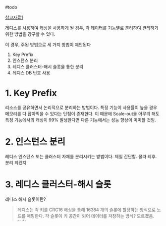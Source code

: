 #todo 

[참고자료1](https://medium.com/@starikovs/run-multiple-redis-instances-on-a-linux-server-systemd-approach-a7d1c75482bd)


레디스를 사용하여 캐싱을 사용하게 될 경우, 각 데이터를 기능별로 분리하여 관리하기 위한 방법을 강구할 수 있다.

이 경우, 주된 방법으로 세 가지 방법이 제안된다

1. Key Prefix
2. 인스턴스 분리
3. 레디스 클러스터-해시 슬롯을 통한 분리
4. 레디스 DB 번호 사용

# 1. Key Prefix

리소스를 공유하면서 논리적으로 분리하는 방법이다.
특정 기능이 사용률이 높을 경우 메모리를 다 잡아먹을 수 있다는 단점이 존재한다.
이 때문에 Scale-out을 아무리 해도 특정 기능에서의 캐싱이 99% 발생한다면 다른 기능에서는 성능 향상이 미미할 것임.

# 2. 인스턴스 분리

레디스 인스턴스 또는 클러스터 자체를 분리시키는 방법이다.
제일 간단함.
몰라 레후. 분리 되겠지

# 3. 레디스 클러스터-해시 슬롯

레디스 해시 슬롯이란?
> 레디스는 각 키를 CRC16 해싱을 통해 16384 개의 슬롯에 할당하는 방식으로 노드를 매핑한다.
> 각 슬롯이 키 공간이 되어 데이터를 저장하는 방식?
> 모르겠음. todo

# 4. 레디스 DB 번호 사용

단일 레디스 인스턴스를 기준으로, 데이터는 16개의 논리적 데이터베이스로 분리하여 저장됨.
이 번호를 이용하여 분리하는 방법이다.
그러나 아래와 같은 문제 존재
- 동일한 리소스를 점유하는 문제
- 클러스터링 불가능
	- 왜 안되는지 모르겠음.
	  DB 0 하나만 존재한다고 함.
	  DB 인덱스 구분이랑 키 슬롯이 서로 상충되기 때문에 구현을 하지 않은 것일수도. #todo 관련 PR이나 토론에 관해 찾아봐야 할 듯.
	  있다. [깃헙 이슈](https://github.com/nextcloud/notify_push/issues/378)를 읽어보자. (아직 안읽음)
- 그 외 다른 이슈들이 이렇게 있고 블라블라